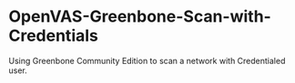 # OpenVAS-Greenbone-Scan-with-Credentials
Using Greenbone Community Edition to scan a network with Credentialed user.
